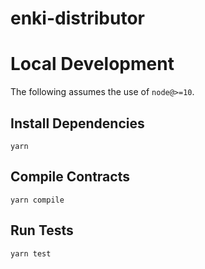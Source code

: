 # enki-distributor

# Local Development

The following assumes the use of `node@>=10`.

## Install Dependencies

`yarn`

## Compile Contracts

`yarn compile`

## Run Tests

`yarn test`
